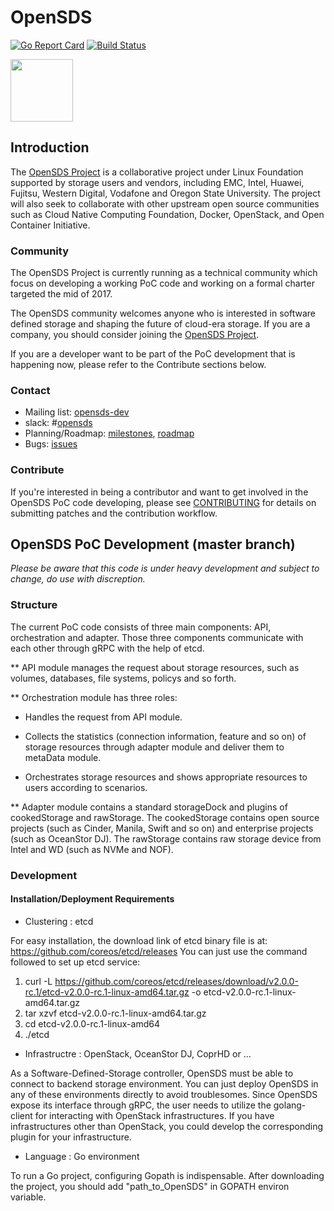 # OpenSDS

[![Go Report Card](https://goreportcard.com/badge/github.com/opensds/opensds)](https://goreportcard.com/report/github.com/opensds/opensds)
[![Build Status](https://travis-ci.org/opensds/opensds.svg?branch=master)](https://travis-ci.org/opensds/opensds)

<img src="https://www.opensds.io/wp-content/uploads/2016/11/logo_opensds.png" width="100">

## Introduction

The [OpenSDS Project](https://opensds.io/) is a collaborative project under Linux
Foundation supported by storage users and vendors, including
EMC, Intel, Huawei, Fujitsu, Western Digital, Vodafone and Oregon State University. The project
will also seek to collaborate with other upstream open source communities
such as Cloud Native Computing Foundation, Docker, OpenStack, and Open
Container Initiative. 

### Community

The OpenSDS Project is currently running as a technical community which
focus on developing a working PoC code and working on a formal charter
targeted the mid of 2017.

The OpenSDS community welcomes anyone who is interested in software defined
storage and shaping the future of cloud-era storage. If you are a company,
you should consider joining the [OpenSDS Project](https://opensds.io/). 

If you are a developer want to be part of the PoC development that is happening
now, please refer to the Contribute sections below.

### Contact

- Mailing list: [opensds-dev](https://groups.google.com/forum/?hl=en#!forum/opensds-dev)
- slack: #[opensds](https://opensds.slack.com)
- Planning/Roadmap: [milestones](https://github.com/opensds/opensds/milestones), [roadmap](./ROADMAP.md)
- Bugs: [issues](https://github.com/opensds/opensds/issues)

### Contribute

If you're interested in being a contributor and want to get involved in the
OpenSDS PoC code developing, please see [CONTRIBUTING](CONTRIBUTING.md) for 
details on submitting patches and the contribution workflow.

## OpenSDS PoC Development (master branch)

_Please be aware that this code is under heavy development and subject to
change, do use with discreption._

### Structure
The current PoC code consists of three main components: API, orchestration and
adapter. Those three components communicate with each other through gRPC with
the help of etcd.

** API module manages the request about storage resources, such as volumes, 
databases, file systems, policys and so forth.

** Orchestration module has three roles:

* Handles the request from API module.

* Collects the statistics (connection information, feature and so on) of
   storage resources through adapter module and deliver them to metaData
   module.
   
* Orchestrates storage resources and shows appropriate resources to users
   according to scenarios.

** Adapter module contains a standard storageDock and plugins of cookedStorage
and rawStorage. The cookedStorage contains open source projects (such as
Cinder, Manila, Swift and so on) and enterprise projects (such as
OceanStor DJ). The rawStorage contains raw storage device from Intel and
WD (such as NVMe and NOF).

### Development

#### Installation/Deployment Requirements

* Clustering : etcd

For easy installation, the download link of etcd binary file is at: https://github.com/coreos/etcd/releases
You can just use the command followed to set up etcd service:
1. curl -L  https://github.com/coreos/etcd/releases/download/v2.0.0-rc.1/etcd-v2.0.0-rc.1-linux-amd64.tar.gz -o etcd-v2.0.0-rc.1-linux-amd64.tar.gz
2. tar xzvf etcd-v2.0.0-rc.1-linux-amd64.tar.gz
3. cd etcd-v2.0.0-rc.1-linux-amd64
4. ./etcd

* Infrastructre : OpenStack, OceanStor DJ, CoprHD or ...

As a Software-Defined-Storage controller, OpenSDS must be able to connect to backend storage environment. You can just deploy OpenSDS in any of these environments directly to avoid troublesomes. Since OpenSDS expose its interface through gRPC, the user needs to utilize the golang-client for interacting with OpenStack infrastructures. If you have infrastructures other than OpenStack, you could develop the corresponding plugin for your infrastructure.

* Language : Go environment

To run a Go project, configuring Gopath is indispensable. After downloading the project, you should add "path_to_OpenSDS" in GOPATH environ variable.

